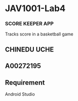 # JAV1001-Lab4

### SCORE KEEPER APP
 Tracks score in a basketball game

## CHINEDU UCHE
## A00272195

## Requirement
 Android Studio



